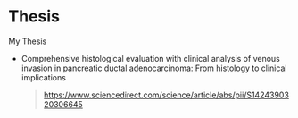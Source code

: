 # Thesis
My Thesis

* Comprehensive histological evaluation with clinical analysis of venous invasion in pancreatic ductal adenocarcinoma: From histology to clinical implications
  > https://www.sciencedirect.com/science/article/abs/pii/S1424390320306645
